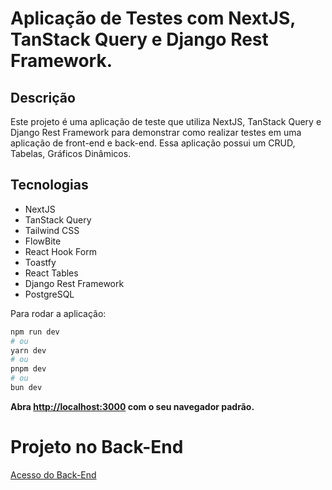 # Aplicação de Testes com NextJS, TanStack Query e Django Rest Framework.

## Descrição

Este projeto é uma aplicação de teste que utiliza NextJS, TanStack Query e Django Rest Framework
para demonstrar como realizar testes em uma aplicação de front-end e back-end. Essa aplicação possui um CRUD, Tabelas, Gráficos Dinâmicos.

## Tecnologias

- NextJS
- TanStack Query
- Tailwind CSS
- FlowBite
- React Hook Form
- Toastfy
- React Tables
- Django Rest Framework
- PostgreSQL

Para rodar a aplicação:

```bash
npm run dev
# ou
yarn dev
# ou
pnpm dev
# ou
bun dev
```

**Abra [http://localhost:3000](http://localhost:3000) com o seu navegador padrão.**

# Projeto no Back-End

[Acesso do Back-End](https://github.com/RobsonFe/people-api)
